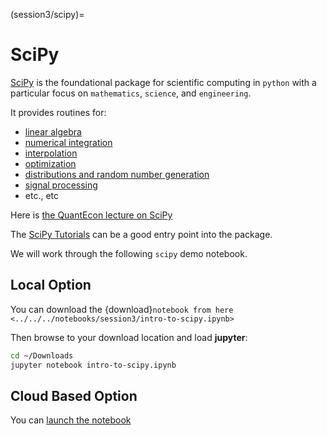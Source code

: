 (session3/scipy)=
# SciPy

[SciPy](https://www.scipy.org) is the foundational package for scientific computing in `python`
with a particular focus on `mathematics`, `science`, and `engineering`.

It provides routines for:

* [linear algebra](http://docs.scipy.org/doc/scipy/reference/linalg.html)
* [numerical integration](http://docs.scipy.org/doc/scipy/reference/integrate.html)
* [interpolation](http://docs.scipy.org/doc/scipy/reference/interpolate.html)
* [optimization](http://docs.scipy.org/doc/scipy/reference/optimize.html)
* [distributions and random number generation](http://docs.scipy.org/doc/scipy/reference/stats.html)
* [signal processing](http://docs.scipy.org/doc/scipy/reference/signal.html)
* etc., etc

Here is [the QuantEcon lecture on SciPy](https://python-programming.quantecon.org/scipy.html)

The [SciPy Tutorials](https://docs.scipy.org/doc/scipy/reference/tutorial/index.html) can be a good
entry point into the package.

We will work through the following `scipy` demo notebook.

## Local Option

You can download the {download}`notebook from here <../../../notebooks/session3/intro-to-scipy.ipynb>`

Then browse to your download location and load **jupyter**:

```bash
cd ~/Downloads
jupyter notebook intro-to-scipy.ipynb
```

## Cloud Based Option

You can [launch the notebook](https://mybinder.org/v2/gh/QuantEcon/2021-workshop-rsit/main?filepath=notebooks%2Fsession3%2Fintro-to-scipy.ipynb)